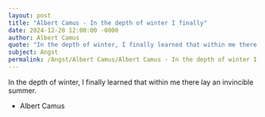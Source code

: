 ```yaml
---
layout: post
title: "Albert Camus - In the depth of winter I finally"
date: 2024-12-28 12:00:00 -0000
author: Albert Camus
quote: "In the depth of winter, I finally learned that within me there lay an invincible summer."
subject: Angst
permalink: /Angst/Albert Camus/Albert Camus - In the depth of winter I finally
---
```


In the depth of winter, I finally learned that within me there lay an invincible summer.

- Albert Camus
